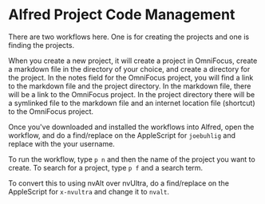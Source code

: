 # Alfred Project Code Management

There are two workflows here. One is for creating the projects and one is finding the projects.

When you create a new project, it will create a project in OmniFocus, create a markdown file in the directory of your choice, and create a directory for the project. In the notes field for the OmniFocus project, you will find a link to the markdown file and the project directory. In the markdown file, there will be a link to the OmniFocus project. In the project directory there will be a symlinked file to the markdown file and an internet location file (shortcut) to the OmniFocus project.

Once you've downloaded and installed the workflows into Alfred, open the workflow, and do a find/replace on the AppleScript for `joebuhlig` and replace with the your username.

To run the workflow, type `p n` and then the name of the project you want to create. To search for a project, type `p f` and a search term.

To convert this to using nvAlt over nvUltra, do a find/replace on the AppleScript for `x-nvultra` and change it to `nvalt`.
